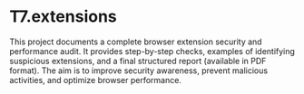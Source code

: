 # T7.extensions
This project documents a complete browser extension security and performance audit. It provides step-by-step checks, examples of identifying suspicious extensions, and a final structured report (available in PDF format). The aim is to improve security awareness, prevent malicious activities, and optimize browser performance.
